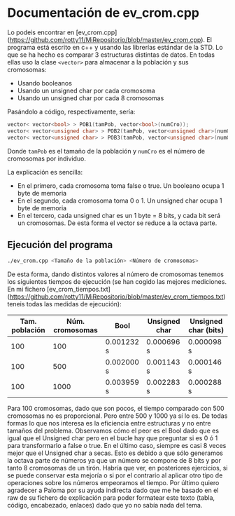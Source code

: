 Documentación de ev_crom.cpp
============================

Lo podeis encontrar en [ev_crom.cpp] (https://github.com/rotty11/MiRepositorio/blob/master/ev_crom.cpp). El programa está escrito en c++ y usando las librerías estándar de la STD. Lo que se ha hecho es comparar 3 estructuras distintas de datos. En todas ellas uso la clase `<vector>` para almacenar a la población y sus cromosomas:

  - Usando booleanos
  - Usando un unsigned char por cada cromosoma
  - Usando un unsigned char por cada 8 cromosomas

Pasándolo a código, respectivamente, sería:

  ```c++
  vector< vector<bool> > POB1(tamPob, vector<bool>(numCro));
  vector< vector<unsigned char> > POB2(tamPob, vector<unsigned char>(numCro));
  vector< vector<unsigned char> > POB3(tamPob, vector<unsigned char>(numCro8));
  ```
  Donde `tamPob` es el tamaño de la población y `numCro` es el número de cromosomas por individuo.

La explicación es sencilla:

  - En el primero, cada cromosoma toma false o true. Un booleano ocupa 1 byte de memoria
  - En el segundo, cada cromosoma toma 0 o 1. Un unsigned char ocupa 1 byte de memoria
  - En el tercero, cada unsigned char es un 1 byte = 8 bits, y cada bit será un cromosomas. De esta forma el vector se reduce a la octava parte.

Ejecución del programa
---------------------------

  ```bash
  ./ev_crom.cpp <Tamaño de la población> <Número de cromosomas>
  ```

De esta forma, dando distintos valores al número de cromosomas tenemos los siguientes tiempos de ejecución (se han cogido las mejores mediciones. En mi fichero [ev_crom_tiempos.txt] (https://github.com/rotty11/MiRepositorio/blob/master/ev_crom_tiempos.txt) teneis todas las medidas de ejecución):

 Tam. población | Núm. cromosomas |    Bool    | Unsigned char | Unsigned char (bits)
----------------|-----------------|------------|---------------|---------------------
 	     100      |		     100      | 0.001232 s |  0.000696 s   |      0.000098 s
 	     100      |        500      | 0.002000 s |  0.001143 s   |      0.000146 s
 	     100      |       1000      | 0.003959 s |  0.002283 s   |      0.000288 s

Para 100 cromosomas, dado que son pocos, el tiempo comparado con 500 cromosomas no es proporcional. Pero entre 500 y 1000 ya sí lo es. De todas formas lo que nos interesa es la eficiencia entre estructuras y no entre tamaños del problema. Observamos cómo el peor es el Bool dado que es igual que el Unsigned char pero en el bucle hay que preguntar si es 0 ó 1 para transformarlo a false o true. En el último caso, siempre es casi 8 veces mejor que el Unsigned char a secas. Esto es debido a que sólo generamos la octava parte de números ya que un número se compone de 8 bits y por tanto 8 cromosomas de un tirón. Habría que ver, en posteriores ejercicios, si se puede conservar esta mejoría o si por el contrario al aplicar otro tipo de operaciones sobre los números empeoramos el tiempo.
Por último quiero agradecer a Paloma por su ayuda indirecta dado que me he basado en el raw de su fichero de explicación para poder formatear este texto (tabla, código, encabezado, enlaces) dado que yo no sabía nada del tema.
